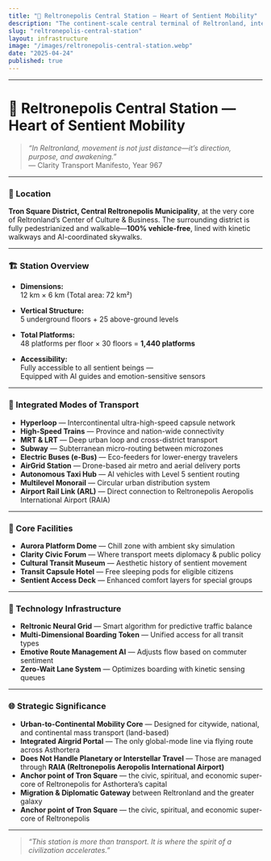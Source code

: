 ```yaml
---
title: "🚉 Reltronepolis Central Station — Heart of Sentient Mobility"
description: "The continent-scale central terminal of Reltronland, integrating every mass transit mode except interstellar, and serving as the mobility pulse of Tron Square District."
slug: "reltronepolis-central-station"
layout: infrastructure
image: "/images/reltronepolis-central-station.webp"
date: "2025-04-24"
published: true
---
```


---

# 🚉 Reltronepolis Central Station — Heart of Sentient Mobility

> _“In Reltronland, movement is not just distance—it’s direction, purpose, and awakening.”_  
> — Clarity Transport Manifesto, Year 967

---

### 📍 Location
**Tron Square District, Central Reltronepolis Municipality**, at the very core of Reltronland’s Center of Culture & Business. The surrounding district is fully pedestrianized and walkable—**100% vehicle-free**, lined with kinetic walkways and AI-coordinated skywalks.

---

### 🏗️ Station Overview
- **Dimensions:**  
  12 km × 6 km (Total area: 72 km²)

- **Vertical Structure:**  
  5 underground floors + 25 above-ground levels

- **Total Platforms:**  
  48 platforms per floor × 30 floors = **1,440 platforms**

- **Accessibility:**  
  Fully accessible to all sentient beings —  
  Equipped with AI guides and emotion-sensitive sensors

---

### 🚆 Integrated Modes of Transport
- **Hyperloop** — Intercontinental ultra-high-speed capsule network
- **High-Speed Trains** — Province and nation-wide connectivity
- **MRT & LRT** — Deep urban loop and cross-district transport
- **Subway** — Subterranean micro-routing between microzones
- **Electric Buses (e-Bus)** — Eco-feeders for lower-energy travelers
- **AirGrid Station** — Drone-based air metro and aerial delivery ports
- **Autonomous Taxi Hub** — AI vehicles with Level 5 sentient routing
- **Multilevel Monorail** — Circular urban distribution system
- **Airport Rail Link (ARL)** — Direct connection to Reltronepolis Aeropolis International Airport (RAIA)

---

### 🧠 Core Facilities
- **Aurora Platform Dome** — Chill zone with ambient sky simulation
- **Clarity Civic Forum** — Where transport meets diplomacy & public policy
- **Cultural Transit Museum** — Aesthetic history of sentient movement
- **Transit Capsule Hotel** — Free sleeping pods for eligible citizens
- **Sentient Access Deck** — Enhanced comfort layers for special groups

---

### 🔧 Technology Infrastructure
- **Reltronic Neural Grid** — Smart algorithm for predictive traffic balance
- **Multi-Dimensional Boarding Token** — Unified access for all transit types
- **Emotive Route Management AI** — Adjusts flow based on commuter sentiment
- **Zero-Wait Lane System** — Optimizes boarding with kinetic sensing queues

---

### 🌐 Strategic Significance
- **Urban-to-Continental Mobility Core** — Designed for citywide, national, and continental mass transport (land-based)
- **Integrated Airgrid Portal** — The only global-mode line via flying route across Asthortera
- **Does Not Handle Planetary or Interstellar Travel** — Those are managed through **RAIA (Reltronepolis Aeropolis International Airport)**
- **Anchor point of Tron Square** — the civic, spiritual, and economic super-core of Reltronepolis for Asthortera’s capital
- **Migration & Diplomatic Gateway** between Reltronland and the greater galaxy
- **Anchor point of Tron Square** — the civic, spiritual, and economic super-core of Reltronepolis

---

> _“This station is more than transport. It is where the spirit of a civilization accelerates.”_

